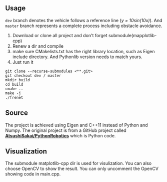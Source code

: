 ## Usage

`dev` branch denotes the vehicle follows a reference line (*y = 10sin(10x)*). And `master` branch represents a complete process including obstacle avoidance. 

1. Download or clone all project and don't forget submodule(mapplotlib-cpp)
2. Renew a dir and compile
3. make sure CMakelists.txt has the right library location, such as Eigen include directory. And Pythonlib version needs to match yours.
4. Just run it

```
git clone --recurse-submodules <**.git>
git checkout dev / master
mkdir build
cd build
cmake ..
make -j
./frenet
```

## Source

The project is achieved using Eigen and C++11 instead of Python and Numpy. The original project is from a GitHub project called [**AtsushiSakai/PythonRobotics**](https://github.com/AtsushiSakai/PythonRobotics/tree/master/PathPlanning/FrenetOptimalTrajectory) which is Python code. 

## Visualization

The submodule matplotlib-cpp dir is used for visulization. You can also choose OpenCV to show the result. You can only uncomment the OpenCV showing code in main.cpp.
